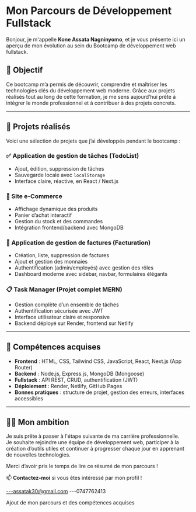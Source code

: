 # Mon Parcours de Développement Fullstack

Bonjour, je m'appelle **Kone Assata Nagninyomo**, et je vous présente ici un aperçu de mon évolution au sein du Bootcamp de développement web fullstack.

## 🎯 Objectif

Ce bootcamp m’a permis de découvrir, comprendre et maîtriser les technologies clés du développement web moderne. Grâce aux projets réalisés tout au long de cette formation, je me sens aujourd’hui prête à intégrer le monde professionnel et à contribuer à des projets concrets.

---

## 🚀 Projets réalisés

Voici une sélection de projets que j’ai développés pendant le bootcamp :

### ✅ Application de gestion de tâches (TodoList)
- Ajout, édition, suppression de tâches
- Sauvegarde locale avec `localStorage`
- Interface claire, réactive, en React / Next.js

### 🛒 Site e-Commerce
- Affichage dynamique des produits
- Panier d’achat interactif
- Gestion du stock et des commandes
- Intégration frontend/backend avec MongoDB

### 🧾 Application de gestion de factures (Facturation)
- Création, liste, suppression de factures
- Ajout et gestion des monnaies
- Authentification (admin/employés) avec gestion des rôles
- Dashboard moderne avec sidebar, navbar, formulaires élégants

### 📋 Task Manager (Projet complet MERN)
- Gestion complète d’un ensemble de tâches
- Authentification sécurisée avec JWT
- Interface utilisateur claire et responsive
- Backend déployé sur Render, frontend sur Netlify

---

## 🧠 Compétences acquises

- **Frontend** : HTML, CSS, Tailwind CSS, JavaScript, React, Next.js (App Router)
- **Backend** : Node.js, Express.js, MongoDB (Mongoose)
- **Fullstack** : API REST, CRUD, authentification (JWT)
- **Déploiement** : Render, Netlify, GitHub Pages
- **Bonnes pratiques** : structure de projet, gestion des erreurs, interfaces accessibles

---

## 👩‍💻 Mon ambition

Je suis prête à passer à l'étape suivante de ma carrière professionnelle.  
Je souhaite rejoindre une équipe de développement web, participer à la création d’outils utiles et continuer à progresser chaque jour en apprenant de nouvelles technologies.

Merci d’avoir pris le temps de lire ce résumé de mon parcours ! 


📫 **Contactez-moi** si vous êtes intéressé par mon profil !

---assatak30@gmail.com
---0747762413







Ajout de mon parcours et des compétences acquises


